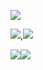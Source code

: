 ![](http://github-profile-summary-cards.vercel.app/api/cards/profile-details?username=Alexvil1131di&theme=nord_dark)

![](http://github-profile-summary-cards.vercel.app/api/cards/repos-per-language?username=Alexvil1131di&theme=nord_dark
),![](http://github-profile-summary-cards.vercel.app/api/cards/most-commit-language?username=Alexvil1131di&theme=nord_dark
)

![](http://github-profile-summary-cards.vercel.app/api/cards/stats?username=Alexvil1131di&theme=nord_dark
)![](http://github-profile-summary-cards.vercel.app/api/cards/productive-time?username=Alexvil1131di&theme=nord_dark
)





